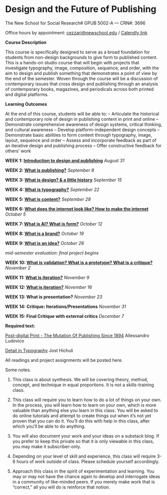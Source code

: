 # **Design and the Future of Publishing**
The New School for Social Research#
GPUB 5002-A — CRN#: 3696

Office hours by appointment: cezzarj@newschool.edu / [Calendly link](https://calendly.com/juliettecezzar/student-meeting-with-juliette-cezzar)



**Course Description**

This course is specifically designed to serve as a broad foundation for students from non-design backgrounds 
to give form to published content. This is a hands-on studio course that will begin with projects that investigate typography, image, composition, sequence, and order, with the aim to design and publish something that demonstrates a point of view by the end of the semester. Woven through the course will be a discussion of contemporary issues that cross design and publishing through an analysis of contemporary books, magazines, and periodicals across both printed and digital platforms.


**Learning Outcomes**

At the end of this course, students will be able to:
– Articulate the historical and contemporary role of design in publishing content in print and online
– Demonstrate comprehensive awareness of design systems, critical thinking, and cultural awareness
– Develop platform-independent design concepts
– Demonstrate basic abilities to form content through typography, image, layout, sequence and order
– Assess and incorporate feedback as part of an iterative design and publishing process
– Offer constructive feedback for others’ work


**WEEK 1: [Introduction to design and publishing](https://github.com/juliettecezzar/dfp-f21/wiki/WEEK-01:-Introduction-to-design-and-publishing)** _August 31_

**WEEK 2: [What is publishing?](https://github.com/juliettecezzar/dfp-f21/wiki/WEEK-02:-What-is-publishing%3F)** _September 8_ 

**WEEK 3: [What is design? & a little history](https://github.com/juliettecezzar/dfp-f21/wiki/WEEK-03:-What-is-design%3F-&-a-little-history)** _September 15_

**WEEK 4: [What is typography?](https://github.com/juliettecezzar/dfp-f21/wiki/WEEK-04:-What-is-typography%3F)** _September 22_

**WEEK 5: [What is content?](https://github.com/juliettecezzar/dfp-f21/wiki/WEEK-05:-What-is-content%3F)** _September 28_

**WEEK 6: [What does the internet look like? How to make the internet](https://github.com/juliettecezzar/dfp-f21/wiki/WEEK-06:-What-does-the-internet-look-like%3F-How-to-make-the-internet)** _October 5_

**WEEK 7: [What is AI? What is form?](https://github.com/juliettecezzar/dfp-f21/wiki/WEEK-07:-What-is-form%3F-What-is-framing%3F)** _October 12_

**WEEK 8: [What is a brand?](https://github.com/juliettecezzar/dfp-f21/wiki/WEEK-08:-What-is-form%3F-What-is-framing%3F-What-is-a-brand%3F)** _October 19_

**WEEK 9: [What is an idea?](https://github.com/juliettecezzar/dfp-f21/wiki/WEEK-09:-What-is-an-idea%3F)** _October 26_ 

_mid-semester evaluation: final project begins_

**WEEK 10: [What is validation? What is a prototype? What is a critique?](https://github.com/juliettecezzar/dfp-f21/wiki/WEEK-10:-What-is-validation%3F-What-is-a-prototype%3F-What-is-a-critique%3F)** _November 2_

**WEEK 11: [What is iteration?](https://github.com/juliettecezzar/dfp-f21/wiki/Week-11:-What-is-a-prototype%3F)** _November 9_

**WEEK 12: [What is iteration?](https://github.com/juliettecezzar/dfp-f21/wiki/WEEK-12:-What-is-iteration%3F)** _November 16_

**WEEK 13: What is presentation?** _November 23_

**WEEK 14: Critique: Iterations/Presentations** _November 31_

**WEEK 15: Final Critique with external critics** _December 7_


**Required text:**

[Post-digital Print - The Mutation Of Publishing Since 1894](http://postdigitalprint.org/) Allessandro Ludovico

[Detail in Typography](https://www.dropbox.com/s/x5l9l4g0jmjbsmo/hochuli_detail_in_typography.pdf?dl=0) Jost Hichuli

All readings and project assignments will be posted here.


Some notes. 

1) This class is about synthesis. We will be covering theory, method, concept, and technique in equal proportions.
It is not a skills-training class.   

2) This class will require you to learn how to do a lot of things on your own. In the process, you will learn how to learn on your own, which is more valuable than anything else you learn in this class. You will be asked to do online tutorials and attempt to create things out when it’s not yet proven that you can do it. You’ll do this with help in this class, after which you’ll be able to do anything.

3) You will also document your work and your ideas on a substack blog. If you prefer to keep this private so that it is only viewable in this class, you may make it subscriber-only.

4) Depending on your level of skill and experience, this class will require 3-6 hours of work outside of class. Please schedule yourself accordingly.

5) Approach this class in the spirit of experimentation and learning. You may or may not have the chance again to develop and interrogate ideas in a community of like-minded peers. If you merely make work that is “correct,” all you will do is reinforce that notion.
